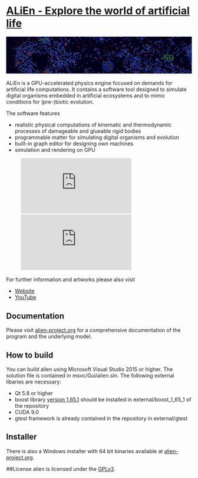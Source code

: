 # [ALiEn - Explore the world of artificial life](alien-project.org)
![logo](alien.png)

ALiEn is a GPU-accelerated physics engine focused on demands for artificial life computations. It contains a software tool designed to simulate digital organisms embedded in artificial ecosystems and to mimic conditions for (pre-)biotic evolution.

The software features
- realistic physical computations of kinematic and thermodynamic processes of damageable and glueable rigid bodies 
- programmable matter for simulating digital organisms and evolution 
- built-in graph editor for designing own machines 
- simulation and rendering on GPU 
<figure class="video_container">
<iframe src="https://www.youtube.com/embed/v-rJzvP2eY8"  frameborder="0" allowfullscreen="true"> </iframe>
<iframe src="https://www.youtube.com/embed/rlI-N3l6hpk"  frameborder="0" allowfullscreen="true"> </iframe>
</figure>

For further information and artworks please also visit
* [Website](alien-project.org)
* [YouTube](https://youtube.com/channel/UCtotfE3yvG0wwAZ4bDfPGYw)

## Documentation
Please visit [alien-project.org](https://alien-project.org/documentation.html) for a comprehensive documentation of the program and the underlying model.

## How to build
You can build alien using Microsoft Visual Studio 2015 or higher. The solution file is contained in msvc/Gui/alien.sln. The following external libaries are necessary:
- Qt 5.8 or higher
- boost library [version 1.65.1](https://www.boost.org/users/history/version_1_65_1.html) should be installed in external/boost_1_65_1 of the repository
- CUDA 9.0
- gtest framework is already contained in the repository in external/gtest

## Installer
There is also a Windows installer with 64 bit binaries available at [alien-project.org](https://alien-project.org/downloads.html).

##License
alien is licensed under the [GPLv3](LICENSE).
